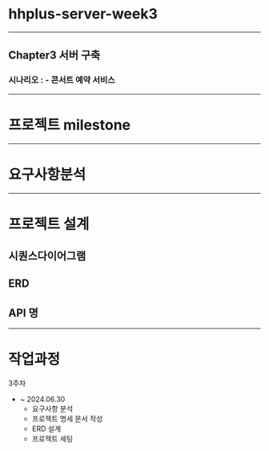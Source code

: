 # hhplus-server-week3
---
## Chapter3 서버 구축
### 시나리오 : - 콘서트 예약 서비스
---
# 프로젝트 milestone
---
# 요구사항분석
---
# 프로젝트 설계
## 시퀀스다이어그램
## ERD
## API 명
---
# 작업과정
3주차
- ~ 2024.06.30
  - 요구사항 분석
  - 프로젝트 명세 문서 작성
  - ERD 설계
  - 프로젝트 세팅

